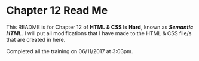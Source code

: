 # Chapter 12 Read Me

This README is for Chapter 12 of **HTML & CSS Is Hard**, known as ***Semantic HTML***. I will put all modifications that I have made to the HTML & CSS file/s that are created in here.

Completed all the training on 06/11/2017 at 3:03pm.